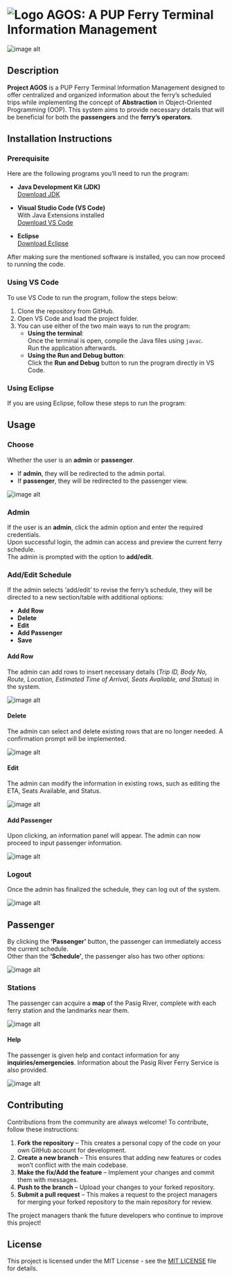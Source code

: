 
# ![Logo](https://github.com/JairusChrisnie/AGOS2/blob/master/ResizedAgosLogo2.png?raw=true)  AGOS: A PUP Ferry Terminal Information Management
![image alt](https://github.com/JairusChrisnie/AGOS2/blob/master/PASIG%20RIVER%20FERRY%20SERVICE.png?raw=true)

## Description 
**Project AGOS** is a PUP Ferry Terminal Information Management designed to offer centralized and organized information about the ferry’s scheduled trips while implementing the concept of **Abstraction** in Object-Oriented Programming (OOP). This system aims to provide necessary details that will be beneficial for both the **passengers** and the **ferry’s operators**.

## Installation Instructions

### Prerequisite
Here are the following programs you’ll need to run the program:

- **Java Development Kit (JDK)**  
  [Download JDK](https://www.oracle.com/ph/java/technologies/downloads/)
  
- **Visual Studio Code (VS Code)**  
  With Java Extensions installed  
  [Download VS Code](https://code.visualstudio.com/download)

- **Eclipse**  
  [Download Eclipse](https://www.eclipse.org/downloads/)

After making sure the mentioned software is installed, you can now proceed to running the code. 

### Using VS Code
To use VS Code to run the program, follow the steps below:
1. Clone the repository from GitHub.
2. Open VS Code and load the project folder.
3. You can use either of the two main ways to run the program:
   - **Using the terminal**:  
     Once the terminal is open, compile the Java files using `javac`.  
     Run the application afterwards.
   - **Using the Run and Debug button**:  
     Click the **Run and Debug** button to run the program directly in VS Code.

### Using Eclipse
If you are using Eclipse, follow these steps to run the program:

## Usage

### **Choose**
Whether the user is an **admin** or **passenger**.  
- If **admin**, they will be redirected to the admin portal.  
- If **passenger**, they will be redirected to the passenger view. 

![image alt](https://github.com/JairusChrisnie/AGOS2/blob/master/welcomeAgos.png?raw=true) 

### **Admin**
If the user is an **admin**, click the admin option and enter the required credentials.  
Upon successful login, the admin can access and preview the current ferry schedule.  
The admin is prompted with the option to **add/edit**.  

### **Add/Edit Schedule**
If the admin selects ‘add/edit’ to revise the ferry’s schedule, they will be directed to a new section/table with additional options:  
- **Add Row**  
- **Delete**  
- **Edit**  
- **Add Passenger**  
- **Save**  

#### **Add Row**
The admin can add rows to insert necessary details (_Trip ID, Body No, Route, Location, Estimated Time of Arrival, Seats Available, and Status_) in the system.  

![image alt](https://github.com/JairusChrisnie/AGOS2/blob/master/adminAdd.png?raw=true)

#### **Delete**
The admin can select and delete existing rows that are no longer needed. A confirmation prompt will be implemented.  

![image alt](https://github.com/user-attachments/assets/2b9230ab-2385-4163-908c-7b711e18bd7b)

#### **Edit**
The admin can modify the information in existing rows, such as editing the ETA, Seats Available, and Status.  

![image alt](https://github.com/JairusChrisnie/AGOS2/blob/master/adminEdit.png?raw=true)

#### **Add Passenger**
Upon clicking, an information panel will appear. The admin can now proceed to input passenger information.  

![image alt](https://github.com/JairusChrisnie/AGOS2/blob/master/passengerAddInfo.png?raw=true)

### **Logout**
Once the admin has finalized the schedule, they can log out of the system.  

![image alt](https://github.com/JairusChrisnie/AGOS2/blob/master/adminLogOut.png?raw=true)

## **Passenger**
By clicking the **‘Passenger’** button, the passenger can immediately access the current schedule.  
Other than the **‘Schedule’**, the passenger also has two other options:  

![image alt](https://github.com/JairusChrisnie/AGOS2/blob/master/passengerView.png?raw=true)

### **Stations** 
The passenger can acquire a **map** of the Pasig River, complete with each ferry station and the landmarks near them.  

![image alt](https://github.com/JairusChrisnie/AGOS2/blob/master/passengerStations.png?raw=true)

#### **Help**
The passenger is given help and contact information for any **inquiries/emergencies**. Information about the Pasig River Ferry Service is also provided.

![image alt](https://github.com/JairusChrisnie/AGOS2/blob/master/passengerHelp.png?raw=true)

## Contributing

Contributions from the community are always welcome! To contribute, follow these instructions:

1. **Fork the repository** – This creates a personal copy of the code on your own GitHub account for development.
2. **Create a new branch** – This ensures that adding new features or codes won’t conflict with the main codebase.
3. **Make the fix/Add the feature** – Implement your changes and commit them with messages.
4. **Push to the branch** – Upload your changes to your forked repository.
5. **Submit a pull request** – This makes a request to the project managers for merging your forked repository to the main repository for review.

The project managers thank the future developers who continue to improve this project!

## License

This project is licensed under the MIT License - see the [MIT LICENSE](https://github.com/JairusChrisnie/AGOS2/blob/master/MIT%20License.txt) file for details.






